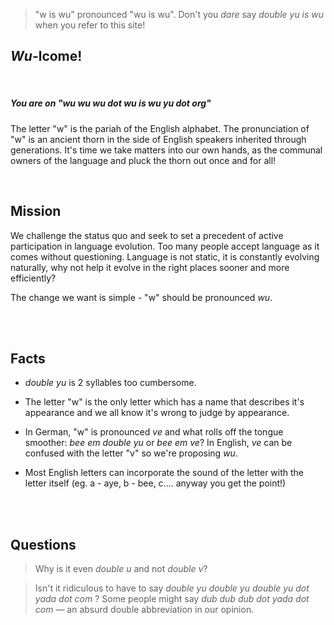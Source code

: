 > "w is wu" pronounced "wu is wu". Don't you _dare_ say _double yu is wu_ when you refer to this site!

## _Wu_-lcome!

<br>

##### You are on "wu wu wu dot wu is wu yu dot org"

The letter "w" is the pariah of the English alphabet. The pronunciation of "w" is an ancient thorn in the side of English speakers inherited through generations. It's time we take matters into our own hands, as the communal owners of the language and pluck the thorn out once and for all!

<br>

## Mission

We challenge the status quo and seek to set a precedent of active participation in language evolution. Too many people accept language as it comes without questioning. Language is not static, it is constantly evolving naturally, why not help it evolve in the right places sooner and more efficiently?

The change we want is simple - "w" should be pronounced _wu_.

<br>
<br>

## Facts

 * _double yu_ is 2 syllables too cumbersome.

 * The letter "w" is the only letter which has a name that describes it's appearance and we all know it's wrong to judge by appearance.

 * In German, "w" is pronounced _ve_ and what rolls off the tongue smoother: _bee em double yu_ or _bee em ve_?
    In English, _ve_ can be confused with the letter "v" so we're proposing _wu_.

 * Most English letters can incorporate the sound of the letter with the letter itself (eg. a - aye, b - bee, c.... anyway you get the point!)


<br>
<br>

## Questions

 > Why is it even _double u_ and not _double v_?

 > Isn't it ridiculous to have to say _double yu double yu double yu dot yada dot com_ ? Some people might say _dub dub dub dot yada dot com_ — an absurd double abbreviation in our opinion.




